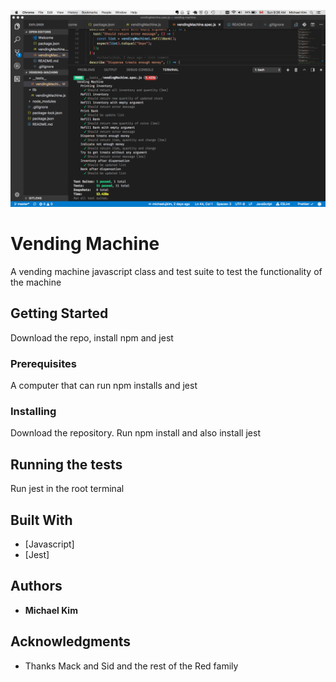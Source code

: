 ![Screen Shot vendingmachine](screenshot-vending-machine.png "vendingmachine")

# Vending Machine

A vending machine javascript class and test suite to test the functionality of the machine

## Getting Started

Download the repo, install npm and jest

### Prerequisites

A computer that can run npm installs and jest

### Installing

Download the repository. Run npm install and also install jest

## Running the tests

Run jest in the root terminal

## Built With

* [Javascript]
* [Jest]

## Authors

* **Michael Kim**

## Acknowledgments

* Thanks Mack and Sid and the rest of the Red family
